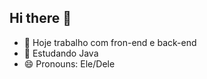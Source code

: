 ## Hi there 👋

- 🔭 Hoje trabalho com fron-end e back-end
- 🌱 Estudando Java 
- 😄 Pronouns: Ele/Dele


